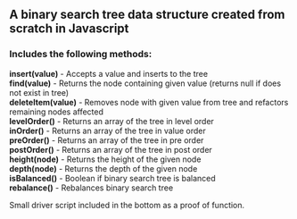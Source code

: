 ## A binary search tree data structure created from scratch in Javascript

### Includes the following methods:  

**insert(value)** - Accepts a value and inserts to the tree  
**find(value)** - Returns the node containing given value (returns null if does not exist in tree)  
**deleteItem(value)** - Removes node with given value from tree and refactors remaining nodes affected  
**levelOrder()** - Returns an array of the tree in level order  
**inOrder()** - Returns an array of the tree in value order  
**preOrder()** - Returns an array of the tree in pre order  
**postOrder()** - Returns an array of the tree in post order  
**height(node)** - Returns the height of the given node  
**depth(node)** - Returns the depth of the given node  
**isBalanced()** - Boolean if binary search tree is balanced  
**rebalance()** - Rebalances binary search tree  
 
Small driver script included in the bottom as a proof of function.
